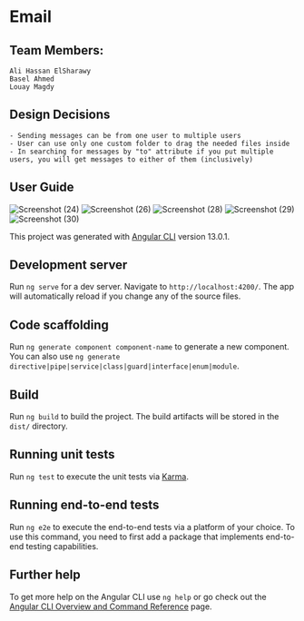 # Email

## Team Members:
    Ali Hassan ElSharawy
    Basel Ahmed
    Louay Magdy

## Design Decisions
    - Sending messages can be from one user to multiple users
    - User can use only one custom folder to drag the needed files inside
    - In searching for messages by "to" attribute if you put multiple users, you will get messages to either of them (inclusively)

## User Guide
![Screenshot (24)](https://user-images.githubusercontent.com/54442462/192001718-3275919b-5954-4468-9420-b8b160033eab.png)
![Screenshot (26)](https://user-images.githubusercontent.com/54442462/192001737-78a7f474-7770-4ca9-a23f-b580771e9514.png)
![Screenshot (28)](https://user-images.githubusercontent.com/54442462/192001744-6d6bbab6-cfdc-47a6-8e79-02274e06e3d5.png)
![Screenshot (29)](https://user-images.githubusercontent.com/54442462/192001749-1f07eeee-4aba-4c6c-9a40-acc2082b4a12.png)
![Screenshot (30)](https://user-images.githubusercontent.com/54442462/192001752-cff74462-48e5-4414-9e69-e1441775bd32.png)

This project was generated with [Angular CLI](https://github.com/angular/angular-cli) version 13.0.1.

## Development server

Run `ng serve` for a dev server. Navigate to `http://localhost:4200/`. The app will automatically reload if you change any of the source files.

## Code scaffolding

Run `ng generate component component-name` to generate a new component. You can also use `ng generate directive|pipe|service|class|guard|interface|enum|module`.

## Build

Run `ng build` to build the project. The build artifacts will be stored in the `dist/` directory.

## Running unit tests

Run `ng test` to execute the unit tests via [Karma](https://karma-runner.github.io).

## Running end-to-end tests

Run `ng e2e` to execute the end-to-end tests via a platform of your choice. To use this command, you need to first add a package that implements end-to-end testing capabilities.

## Further help

To get more help on the Angular CLI use `ng help` or go check out the [Angular CLI Overview and Command Reference](https://angular.io/cli) page.

